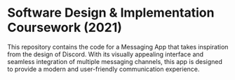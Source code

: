 # Software Design & Implementation Coursework (2021)

This repository contains the code for a Messaging App that takes inspiration from the design of Discord. 
With its visually appealing interface and seamless integration of multiple messaging channels, this app is designed to provide a modern and user-friendly communication experience. 
